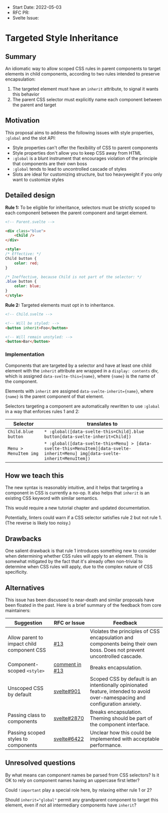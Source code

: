 - Start Date: 2022-05-03
- RFC PR:
- Svelte Issue:

# Targeted Style Inheritance

## Summary

An idiomatic way to allow scoped CSS rules in parent components to target elements in child components, according to two rules intended to preserve encapsulation:

1. The targeted element must have an `inherit` attribute, to signal it wants this behavior
2. The parent CSS selector must explicitly name each component between the parent and target

## Motivation

This proposal aims to address the following issues with style properties, `:global` and the slot API:

- Style properties can't offer the flexibility of CSS to parent components
- Style properties don't allow you to keep CSS away from HTML
- `:global` is a blunt instrument that encourages violation of the principle that components are their own boss
- `:global` tends to lead to uncontrolled cascade of styles
- Slots are ideal for customizing structure, but too heavyweight if you only want to customize styles

## Detailed design

**Rule 1:** To be eligible for inheritance, selectors must be strictly scoped to each component between the parent component and target element.

```html
<!-- Parent.svelte -->

<div class="blue">
    <Child />
</div>

<style>
/* Effective: */
Child button {
    color: red;
}

/* Ineffective, because Child is not part of the selector: */
.blue button {
    color: blue;
}
</style>
```

**Rule 2:** Targeted elements must opt in to inheritance.

```html
<!-- Child.svelte -->

<!-- Will be styled: -->
<button inherit>Foo</button>

<!-- Will remain unstyled: -->
<button>Bar</button>
```

### Implementation

Components that are targeted by a selector and have at least one child element with the `inherit` attribute are wrapped in a `display: contents` div, which is assigned `data-svelte-this={name}`, where `{name}` is the name of the component.

Elements with `inherit` are assigned `data-svelte-inherit={name}`, where `{name}` is the parent component of that element.

Selectors targeting a component are automatically rewritten to use `:global` in a way that enforces rules 1 and 2:

| Selector | translates to |
| - | - |
| `Child.blue button` | `* :global([data-svelte-this=Child].blue button[data-svelte-inherit=Child])` |
| `Menu > MenuItem img` | `* :global([data-svelte-this=Menu] > [data-svelte-this=MenuItem][data-svelte-inherit=Menu] img[data-svelte-inherit=MenuItem])` |

## How we teach this

The new syntax is reasonably intuitive, and it helps that targeting a component in CSS is currently a no-op. It also helps that `inherit` is an existing CSS keyword with similar semantics.

This would require a new tutorial chapter and updated documentation.

Potentially, linters could warn if a CSS selector satisfies rule 2 but not rule 1. (The reverse is likely too noisy.)

## Drawbacks

One salient drawback is that rule 1 introduces something new to consider when determining whether CSS rules will apply to an element. This is somewhat mitigated by the fact that it's already often non-trivial to determine when CSS rules will apply, due to the complex nature of CSS specificity.

## Alternatives

This issue has been discussed to near-death and similar proposals have been floated in the past. Here is a brief summary of the feedback from core maintainers:

| Suggestion | RFC or Issue | Feedback |
| ---------- | ---------- | -------- |
| Allow parent to impact child component CSS | [#13](https://github.com/sveltejs/rfcs/pull/13) | Violates the principles of CSS encapsulation and components being their own boss. Does not prevent uncontrolled cascade. |
| Component-scoped `<style>` | [comment in #13](https://github.com/sveltejs/rfcs/pull/13#issuecomment-553144981) | Breaks encapsulation. |
| Unscoped CSS by default | [svelte#901](https://github.com/sveltejs/svelte/issues/901) | Scoped CSS by default is an intentionally opinionated feature, intended to avoid over-namespacing and configuration anxiety. |
| Passing class to components | [svelte#2870](https://github.com/sveltejs/svelte/issues/2870) | Breaks encapsulation. Theming should be part of the component interface. |
| Passing scoped styles to components | [svelte#6422](https://github.com/sveltejs/svelte/issues/6422) | Unclear how this could be implemented with acceptable performance. |

## Unresolved questions

By what means can component names be parsed from CSS selectors? Is it OK to rely on component names having an uppercase first letter?

Could `!important` play a special role here, by relaxing either rule 1 or 2?

Should `inherit="global"` permit any grandparent component to target this element, even if not all intermediary components have `inherit`?
